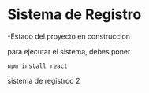 <h1> Sistema de Registro</h1>

-Estado del proyecto en construccion

para ejecutar el sistema, debes poner 

```npm install react```

 sistema de registroo 2
